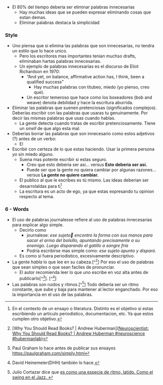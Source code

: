 - El 80% del tiempo deberia ser eliminar palabras innecesarias
	- Hay muchas ideas que se pueden expresar eliminando cosas que estan demas.
	- Eliminar palabras destaca la simplicidad


### Style
- Uno piensa que si elimina las palabras que son innecesarias, no tendra un estilo que lo hace unico.
	- Pero los escritores mas importantes tenian muchso drafts, eliminaban hartas palabras innecesarias.
	- Un ejemplo de palabras innecesarias es el discurso de  Eliot Richardson en 1970:
		- “And yet, on balance, affirmative action has, I think, been a qualified success”
			- Hay muchas palabras con titubeo, miedo (yo pienso, creo que).
		- Un escritor temeroso que hace como los boxeadores (bob and weave) denota debilidad y hace la escritura aburrida.
- Eliminar las palabras que suenen pretenciosas (significados complejos). Deberías escribir con las palabras que usaras tu genuinamente. Por decir las mismas palabras que usas cuando hablas.
	- La gente detecta cuando tratas de escribir pretenciosamente. Tiene un *smell* de que algo esta mal.
- Deberías borrar las palabras que son innecesario como estos adjetivos (?) antes de un verbo:
	- El 
- Escribir con certeza de lo que estas haciendo. Usar la primera persona *yo* sin miedo alguno.
	- Suena mas potente escribir si estas seguro.
		- Creo que esto deberia ser asi... versus **Esto deberia ser así.**
		- Puede ser que la gente no quiera cambiar por algunas razones... versus **La gente no quiere cambiar.**
	- El publico al que le escribes es tú mismo. Las ideas deberian ser desarrolaldas para ti[^1]
	- La escritura es un acto de ego, ya que estas expresando tu opinion respecto al tema. 

### 6 - Words
- El uso de palabras journalesse refiere al uso de palabras innecesarias para explicar algo simple.
	- Decirlo como
		- journalese: *ese sujeto encontro la forma con sus manos para sacar el arma del bolsillo, apuntando precisamente a su enemigo.  Luego disparando el gatillo a sangre fria* 
		- Podría escribirse mas simple como: *ese sujeto apunto y disparó.*
	- Es como si fuera periodistico, excesivamente descriptivo.
- La gente *habla* lo que lee en su cabeza.[^[^4]] Por eso el uso de palabras que sean simples o que sean faciles de pronunciar.
	- El autor recomienda leer lo que uno escribe en voz alta antes de publicarlo[^[^2]]. [^[^3]]
- Las palabras son ruidos y ritmos.[^[^5]] Todo debería ser un ritmo constante, que sube y baja para mantener al lector enganchado. Por eso la importancia en el uso de las palabras.


[^1]: En el contexto de un ensayo o literatura. Distinto es el objetivo si estas escribiendo un articulo periodistico, documentacion, etc. Ya que estos cumplen otro objetivo.
[^2]: Paul Graham lo hace antes de publicar sus ensayos https://paulgraham.com/simply.html
[^3]: David Heinemeier(DHH) también lo hace.
[^4]: [Why You Should Read Books? | Andrew Huberman]([Neuroscientist: Why You Should Read Books? | Andrew Huberman #neuroscience #hubermanlab](https://youtube.com/shorts/_u90FXjwdm8?si=ffkeUuQkZsVoUeiR))
[^5]: Julio Cortazar dice que [es como una especie de ritmo, latido. Como el swing en el Jazz. ](https://youtube.com/clip/Ugkxz5PMi6ExRDLAzDj7QmN3mL06rMzKFQty?si=YNnIprET8ewARArX)